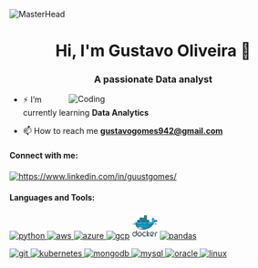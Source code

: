 ![MasterHead](https://i.imgur.com/Uh2Z3R0.png)

<h1 align="center">Hi, I'm Gustavo Oliveira 👋</h1>
<h3 align="center">A passionate Data analyst</h3>
<img align="right" alt="Coding" width="400" src="https://media4.giphy.com/media/v1.Y2lkPTc5MGI3NjExeGtyaDQzcjJmb2Nmb2g2NjNoMTV3c2NscjU4NmQ3ajUxaHE0dDY1MiZlcD12MV9pbnRlcm5hbF9naWZfYnlfaWQmY3Q9Zw/qgQUggAC3Pfv687qPC/giphy.gif">



- ⚡ I’m currently learning **Data Analytics**

- 📫 How to reach me **gustavogomes942@gmail.com**

<h4 align="left">Connect with me:</h4>
<p align="left">
<a href="https://www.linkedin.com/in/guustgomes/" target="_blank"><img align="center" src="https://img.shields.io/badge/LinkedIn-0077B5?style=for-the-badge&logo=linkedin&logoColor=white" alt="https://www.linkedin.com/in/guustgomes/" height="40" width="160" /></a>
</p>

<h4 align="left">Languages and Tools:</h4>
<p align="left"> 
  <a href="https://www.python.org" target="_blank" rel="noreferrer"> <img src="https://cdn.iconscout.com/icon/free/png-256/free-python-3521655-2945099.png" alt="python" width="45" height="45"/> </a> 
  <a href="https://aws.amazon.com" target="_blank" rel="noreferrer"> <img src="https://static-00.iconduck.com/assets.00/general-awscloud-icon-512x512-tq2r4lgg.png" alt="aws"  width="45" height="45"/> </a> 
  <a href="https://azure.microsoft.com/en-in/" target="_blank" rel="noreferrer"> <img src="https://static-00.iconduck.com/assets.00/azure-icon-2048x2048-6tt08spf.png" alt="azure" width="45" height="45"/> </a> 
  <a href="https://cloud.google.com" target="_blank" rel="noreferrer"> <img src="https://www.vectorlogo.zone/logos/google_cloud/google_cloud-icon.svg" alt="gcp"  width="45" height="45"/></a>
  <a href="https://www.docker.com/" target="_blank" rel="noreferrer"> <img src="https://raw.githubusercontent.com/devicons/devicon/master/icons/docker/docker-original-wordmark.svg" alt="docker"  width="45" height="45"/></a>
  <a href="https://pandas.pydata.org/" target="_blank" rel="noreferrer"> <img src="https://seeklogo.com/images/P/pandas-logo-776F6D45BB-seeklogo.com.png" alt="pandas"  width="45" height="45"/></a>
  
  <a href="https://git-scm.com/" target="_blank" rel="noreferrer"> <img src="https://www.vectorlogo.zone/logos/git-scm/git-scm-icon.svg" alt="git"  width="45" height="45"/> </a> 
  <a href="https://kubernetes.io" target="_blank" rel="noreferrer"> <img src="https://www.vectorlogo.zone/logos/kubernetes/kubernetes-icon.svg" alt="kubernetes"  width="45" height="45"/> </a> 
  <a href="https://www.mongodb.com/" target="_blank" rel="noreferrer"> <img src="https://seeklogo.com/images/M/mongodb-logo-D13D67C930-seeklogo.com.png" alt="mongodb"  width="45" height="45"/> </a> 
  <a href="https://www.mysql.com/" target="_blank" rel="noreferrer"> <img src="https://i.imgur.com/nPaxGzf.png" alt="mysql" width="45" height="45"/> </a> 
  <a href="https://www.oracle.com/" target="_blank" rel="noreferrer"> <img src="https://global-uploads.webflow.com/5f8b0a1abe69652278dad51c/635fe3e8f58e732c7ab27a70_d4711491.png" alt="oracle"  width="45" height="45"/> </a> 
  <a href="https://www.linux.org/" target="_blank" rel="noreferrer"> <img src="https://cdn-icons-png.flaticon.com/512/518/518713.png" alt="linux"  width="45" height="45"/> </a>

</p>


